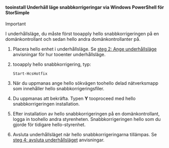 <!--author=SharS last changed: 9/17/15-->

#### <a name="tooinstall-maintenance-mode-hotfixes-via-windows-powershell-for-storsimple"></a>tooinstall Underhåll läge snabbkorrigeringar via Windows PowerShell för StorSimple
> [!IMPORTANT]
> I underhållsläge, du måste först tooapply hello snabbkorrigeringen på en domänkontrollant och sedan hello andra domänkontrollanter på.
> 
> 

1. Placera hello enhet i underhållsläge. Se [steg 2: Ange underhållsläge](../articles/storsimple/storsimple-update-device.md#step2) anvisningar för hur tooenter underhållsläge.
2. tooapply hello snabbkorrigering, typ:
   
     `Start-HcsHotfix` 
3. När du uppmanas ange hello sökvägen toohello delad nätverksmapp som innehåller hello snabbkorrigeringsfiler.
4. Du uppmanas att bekräfta. Typen **Y** tooproceed med hello snabbkorrigeringen installation.
5. Efter installation av hello snabbkorrigeringen på en domänkontrollant, logga in toohello andra styrenheten. Snabbkorrigeringen hello som du gjorde för tidigare hello-styrenhet.
6. Avsluta underhållsläget när hello snabbkorrigeringarna tillämpas. Se [steg 4: avsluta underhållsläget](../articles/storsimple/storsimple-update-device.md#step4) anvisningar.

